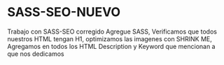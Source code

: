 # SASS-SEO-NUEVO
Trabajo con SASS-SEO corregido
Agregue SASS, Verificamos que todos nuestros HTML tengan H1, optimizamos las imagenes con SHRINK ME, Agregamos en todos los HTML Description y Keyword que mencionan a que nos dedicamos 
